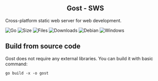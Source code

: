 <h2 align="center">Gost - SWS</h2>

Cross-platform static web server for web development. 

![Go](https://img.shields.io/badge/go-%2300ADD8.svg?style=flat&logo=go&logoColor=white)
![Size](https://img.shields.io/github/languages/code-size/s3gf4u17/gost)
![Files](https://img.shields.io/github/directory-file-count/s3gf4u17/gost)
![Downloads](https://img.shields.io/github/downloads/s3gf4u17/gost/total)
![Debian](https://img.shields.io/badge/Debian-D70A53?style=flat&logo=debian&logoColor=white)
![Windows](https://img.shields.io/badge/Windows-0078D6?style=flat&logo=windows&logoColor=white)

## Build from source code

Gost does not require any external libraries. You can build it with basic command:

    go build -x -o gost